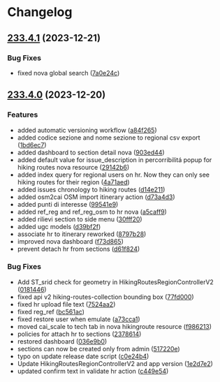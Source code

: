 # Changelog

## [233.4.1](https://github.com/webmappsrl/osm2cai/compare/v233.4.0...v233.4.1) (2023-12-21)


### Bug Fixes

* fixed nova global search ([7a0e24c](https://github.com/webmappsrl/osm2cai/commit/7a0e24c96b6543fc3ba7513fd66923a80adb26d4))

## [233.4.0](https://github.com/webmappsrl/osm2cai/compare/v233.3.2...v233.4.0) (2023-12-20)


### Features

* added automatic versioning workflow ([a84f265](https://github.com/webmappsrl/osm2cai/commit/a84f26543d39c84ae47b97287ad78380346f4f41))
* added codice sezione and nome sezione to regional csv export ([1bd6ec7](https://github.com/webmappsrl/osm2cai/commit/1bd6ec752e09c151862d0bfee05aad80af8a36ee))
* added dashboard to section detail nova ([903ed44](https://github.com/webmappsrl/osm2cai/commit/903ed44e416bcd4667e5f907fd7d385fce8382f1))
* added default value for issue_description in percorribilitá popup for hiking routes nova resource ([29142b6](https://github.com/webmappsrl/osm2cai/commit/29142b62306b4e6b9045a0965189effab27b5f55))
* added index query for regional users on hr. Now they can only see hiking routes for their region ([4a71aed](https://github.com/webmappsrl/osm2cai/commit/4a71aed488d21e8ad277514af4e7ba5af6ab40fa))
* added issues chronology to hiking routes ([d14e211](https://github.com/webmappsrl/osm2cai/commit/d14e211b984c86aef9497e8c42ecb71d4a6a631b))
* added osm2cai OSM import itinerary action ([d73a4d3](https://github.com/webmappsrl/osm2cai/commit/d73a4d35bfc35ce2256fa74e5857bd551a7680fa))
* added punti di interesse ([99541e9](https://github.com/webmappsrl/osm2cai/commit/99541e935f1d06c4dc203a16ad2fde2ec60ae837))
* added ref_reg and ref_reg_osm to hr nova ([a5caff9](https://github.com/webmappsrl/osm2cai/commit/a5caff99607f36fa330d9c1f48419a3c36d52c28))
* added rilievi section to side menu ([30fff20](https://github.com/webmappsrl/osm2cai/commit/30fff20aebc742cac2f895a8be203c7d8c7a4140))
* added ugc models ([d39bf2f](https://github.com/webmappsrl/osm2cai/commit/d39bf2f9e3bc15c3a6992edef47491fe21d6f73a))
* associate hr to itinerary reworked ([8797b28](https://github.com/webmappsrl/osm2cai/commit/8797b28ed22af120de2574efeb87624d4a515aae))
* improved nova dashboard ([f73d865](https://github.com/webmappsrl/osm2cai/commit/f73d8653f1c0385cc6b3ea7a32f22405cad41e0a))
* prevent detach hr from sections ([d61f824](https://github.com/webmappsrl/osm2cai/commit/d61f824cd31fcc52b4d7a98ef908dd3a3a9f3502))


### Bug Fixes

* Add ST_srid check for geometry in HikingRoutesRegionControllerV2 ([0181446](https://github.com/webmappsrl/osm2cai/commit/0181446a0347f5ee7435d62a39275a8603ffd512))
* fixed api v2 hiking-routes-collection bounding box ([77fd000](https://github.com/webmappsrl/osm2cai/commit/77fd000cf55c5fd121d81a3d5515cdc449fb52c9))
* fixed hr upload file text ([7524aa2](https://github.com/webmappsrl/osm2cai/commit/7524aa223fa36161d2c8199db2e5f09fc28014f3))
* fixed reg_ref ([bc561ac](https://github.com/webmappsrl/osm2cai/commit/bc561ac7503f75eba22b13305e767486a96de7d9))
* fixed restore user when emulate ([a73cca1](https://github.com/webmappsrl/osm2cai/commit/a73cca13435b89e60cc9bd986aaba444bb86d88b))
* moved cai_scale to tech tab in nova hikingroute resource ([f986213](https://github.com/webmappsrl/osm2cai/commit/f986213aa697e8d5297e1730892b5d3cd80c2577))
* policies for attach hr to sections ([2378614](https://github.com/webmappsrl/osm2cai/commit/23786147be2bdec846994ab9d7217c736e80ac65))
* restored dashboard ([036e9b0](https://github.com/webmappsrl/osm2cai/commit/036e9b0949acc83b17102cbfaef99d59d8a593ce))
* sections can now be created only from admin ([517220e](https://github.com/webmappsrl/osm2cai/commit/517220ee508ab1ec047640247dba5e79181ea266))
* typo on update release date script ([c0e24b4](https://github.com/webmappsrl/osm2cai/commit/c0e24b471e1c6d051e68c886a87a823b1acb7f0f))
* Update HikingRoutesRegionControllerV2 and app version ([1e2d7e2](https://github.com/webmappsrl/osm2cai/commit/1e2d7e26e38fde54de8627c926f60eb17770858e))
* updated confirm text in validate hr action ([c449e54](https://github.com/webmappsrl/osm2cai/commit/c449e54d6547151e5e8c762c9bee50eeb10cb8ef))
